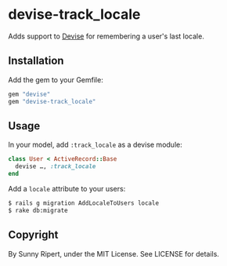 devise-track_locale
===================

Adds support to [Devise](http://github.com/plataformatec/devise) for
remembering a user's last locale.

Installation
-----------

Add the gem to your Gemfile:

```rb
gem "devise"
gem "devise-track_locale"
```

Usage
-----

In your model, add `:track_locale` as a devise module:

```rb
class User < ActiveRecord::Base
  devise …, :track_locale
end
```

Add a `locale` attribute to your users:

```sh
$ rails g migration AddLocaleToUsers locale
$ rake db:migrate
```

Copyright
---------

By Sunny Ripert, under the MIT License. See LICENSE for details.
